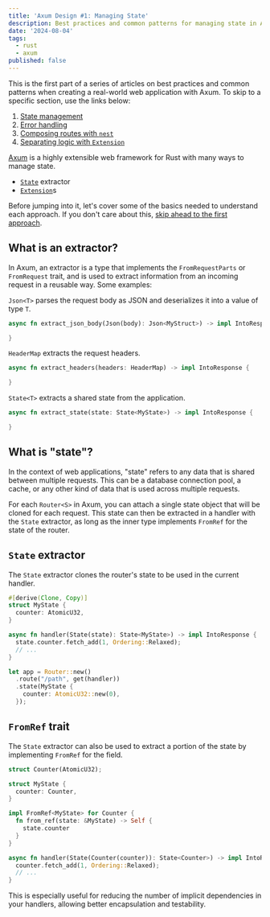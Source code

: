 ```yaml
---
title: 'Axum Design #1: Managing State'
description: Best practices and common patterns for managing state in Axum applications.
date: '2024-08-04'
tags:
  - rust
  - axum
published: false
---
```


This is the first part of a series of articles on best practices and common patterns when
creating a real-world web application with Axum. To skip to a specific section, use the links below:

1. [State management](/docs/axum-state-management)
1. [Error handling](/docs/axum-error-handling)
1. [Composing routes with `nest`](/docs/axum-composing-routes)
1. [Separating logic with `Extension`](/docs/axum-separating-logic)

[Axum](https://github.com/tokio-rs/axum) is a highly extensible web
framework for Rust with many ways to manage state.

- [`State`](https://docs.rs/axum/latest/axum/extract/struct.State.html) extractor
- [`Extension`](https://docs.rs/axum/latest/axum/struct.Extension.html)s

Before jumping into it, let's cover some of the basics needed to understand each approach.
If you don't care about this, [skip ahead to the first approach](#state-extractor).

## What is an extractor?

In Axum, an extractor is a type that implements the `FromRequestParts` or `FromRequest` trait, and is used
to extract information from an incoming request in a reusable way. Some examples:

`Json<T>` parses the request body as JSON and deserializes it into a value of type `T`.

```rust
async fn extract_json_body(Json(body): Json<MyStruct>) -> impl IntoResponse {

}
```

`HeaderMap` extracts the request headers.

```rust
async fn extract_headers(headers: HeaderMap) -> impl IntoResponse {

}
```

`State<T>` extracts a shared state from the application.

```rust
async fn extract_state(state: State<MyState>) -> impl IntoResponse {

}
```

## What is "state"?

In the context of web applications, "state" refers to any data that
is shared between multiple requests. This can be a database connection
pool, a cache, or any other kind of data that is used across multiple requests.

For each `Router<S>` in Axum, you can attach a single state object that
will be cloned for each request. This state can then be extracted in a
handler with the `State` extractor, as long as the inner type implements
`FromRef` for the state of the router.

## `State` extractor

The `State` extractor clones the router's state to be used in the current handler.

```rust
#[derive(Clone, Copy)]
struct MyState {
  counter: AtomicU32,
}

async fn handler(State(state): State<MyState>) -> impl IntoResponse {
  state.counter.fetch_add(1, Ordering::Relaxed);
  // ...
}

let app = Router::new()
  .route("/path", get(handler))
  .state(MyState {
    counter: AtomicU32::new(0),
  });
```

## `FromRef` trait

The `State` extractor can also be used to extract a portion of
the state by implementing `FromRef` for the field.

```rust
struct Counter(AtomicU32);

struct MyState {
  counter: Counter,
}

impl FromRef<MyState> for Counter {
  fn from_ref(state: &MyState) -> Self {
    state.counter
  }
}

async fn handler(State(Counter(counter)): State<Counter>) -> impl IntoResponse {
  counter.fetch_add(1, Ordering::Relaxed);
  // ...
}
```

This is especially useful for reducing the number of implicit dependencies in your handlers,
allowing better encapsulation and testability.
